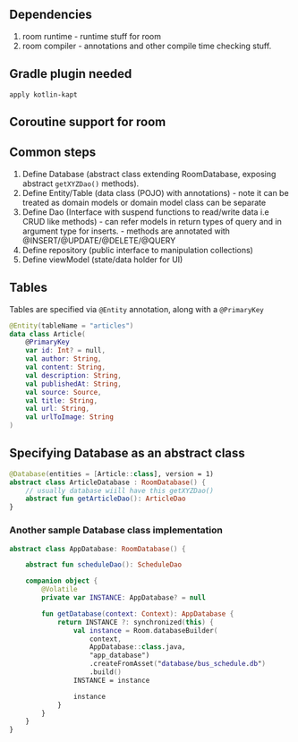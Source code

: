 

## Dependencies

1. room runtime - runtime stuff for room
2. room compiler - annotations and other compile time checking stuff.

## Gradle plugin needed

`apply kotlin-kapt`

## Coroutine support for room


## Common steps

1. Define Database (abstract class extending RoomDatabase, exposing abstract `getXYZDao()` methods).
2. Define Entity/Table (data class (POJO) with annotations) - note it can be treated as domain models or domain model class can be separate
3. Define Dao (Interface with suspend functions to read/write data i.e CRUD like methods) - can refer models in return types of query and in argument type for inserts. - methods are annotated with @INSERT/@UPDATE/@DELETE/@QUERY
4. Define repository (public interface to manipulation collections) 
5. Define viewModel (state/data holder for UI)

## Tables

Tables are specified via `@Entity` annotation, along with a `@PrimaryKey`

```kt
@Entity(tableName = "articles")
data class Article(
    @PrimaryKey
    var id: Int? = null,
    val author: String,
    val content: String,
    val description: String,
    val publishedAt: String,
    val source: Source,
    val title: String,
    val url: String,
    val urlToImage: String
)
```

## Specifying Database as an abstract class

```kotlin
@Database(entities = [Article::class], version = 1)
abstract class ArticleDatabase : RoomDatabase() {
    // usually database wiill have this getXYZDao()
    abstract fun getArticleDao(): ArticleDao
}
```

### Another sample Database class implementation

```kt
abstract class AppDatabase: RoomDatabase() {

    abstract fun scheduleDao(): ScheduleDao

    companion object {
        @Volatile
        private var INSTANCE: AppDatabase? = null

        fun getDatabase(context: Context): AppDatabase {
            return INSTANCE ?: synchronized(this) {
                val instance = Room.databaseBuilder(
                    context,
                    AppDatabase::class.java,
                    "app_database")
                    .createFromAsset("database/bus_schedule.db")
                    .build()
                INSTANCE = instance

                instance
            }
        }
    }
}
```